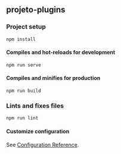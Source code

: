 ## projeto-plugins

### Project setup
```
npm install
```

#### Compiles and hot-reloads for development
```
npm run serve
```

#### Compiles and minifies for production
```
npm run build
```

### Lints and fixes files
```
npm run lint
```

#### Customize configuration

See [Configuration Reference](https://cli.vuejs.org/config/).

